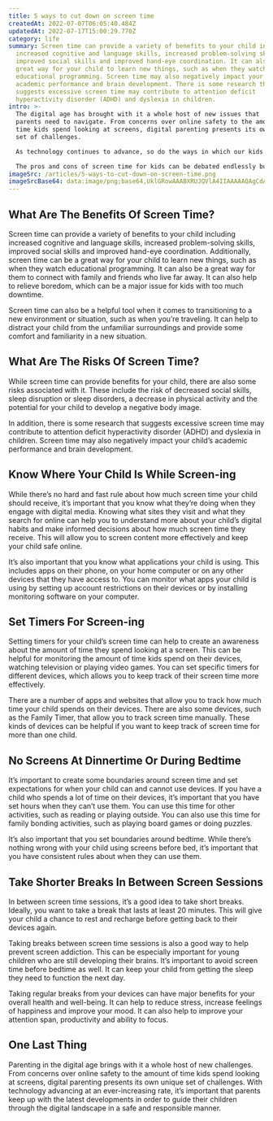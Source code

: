 ```yaml
---
title: 5 ways to cut down on screen time
createdAt: 2022-07-07T06:05:40.484Z
updatedAt: 2022-07-17T15:00:29.770Z
category: life
summary: Screen time can provide a variety of benefits to your child including
  increased cognitive and language skills, increased problem-solving skills,
  improved social skills and improved hand-eye coordination. It can also be a
  great way for your child to learn new things, such as when they watch
  educational programming. Screen time may also negatively impact your child’s
  academic performance and brain development. There is some research that
  suggests excessive screen time may contribute to attention deficit
  hyperactivity disorder (ADHD) and dyslexia in children.
intro: >-
  The digital age has brought with it a whole host of new issues that
  parents need to navigate. From concerns over online safety to the amount of
  time kids spend looking at screens, digital parenting presents its own unique
  set of challenges. 

  As technology continues to advance, so do the ways in which our kids can interact with it. From tablets and smart TVs to smartphones and video games, it seems as though there are more screens than ever before. This is especially true for younger children who have grown up with these devices as a normal part of their everyday life. 

  The pros and cons of screen time for kids can be debated endlessly but at the end of the day, your child will likely spend a lot of their time consuming some form of media in one way or another. As their parent, it’s important that you understand the benefits and risks associated with screen time so that you can make informed decisions about how much exposure they receive on a regular basis.
imageSrc: /articles/5-ways-to-cut-down-on-screen-time.png
imageSrcBase64: data:image/png;base64,UklGRowAAABXRUJQVlA4IIAAAAAQAgCdASoKAAoAAUAmJbACdAEPA8U7YSwgAP7X/1Km/4aPaI5ePymWR7ky6063P+sv0lcz+zb/klTfC/oTQciX7+lsm9Fn/ZcTWgnR//4LZp+IaYFD3/rszhNA78Jcg4tTFn8CjnkgdgEcP+eem3+5dpTX5iuiSnzAH+Df+i4AAA==
---
```


## What Are The Benefits Of Screen Time?

Screen time can provide a variety of benefits to your child including increased cognitive and language skills, increased problem-solving skills, improved social skills and improved hand-eye coordination. Additionally, screen time can be a great way for your child to learn new things, such as when they watch educational programming. It can also be a great way for them to connect with family and friends who live far away. It can also help to relieve boredom, which can be a major issue for kids with too much downtime.

Screen time can also be a helpful tool when it comes to transitioning to a new environment or situation, such as when you’re traveling. It can help to distract your child from the unfamiliar surroundings and provide some comfort and familiarity in a new situation.

## What Are The Risks Of Screen Time?

While screen time can provide benefits for your child, there are also some risks associated with it. These include the risk of decreased social skills, sleep disruption or sleep disorders, a decrease in physical activity and the potential for your child to develop a negative body image.

In addition, there is some research that suggests excessive screen time may contribute to attention deficit hyperactivity disorder (ADHD) and dyslexia in children. Screen time may also negatively impact your child’s academic performance and brain development.

## Know Where Your Child Is While Screen-ing

While there’s no hard and fast rule about how much screen time your child should receive, it’s important that you know what they’re doing when they engage with digital media. Knowing what sites they visit and what they search for online can help you to understand more about your child’s digital habits and make informed decisions about how much screen time they receive. This will allow you to screen content more effectively and keep your child safe online.

It’s also important that you know what applications your child is using. This includes apps on their phone, on your home computer or on any other devices that they have access to. You can monitor what apps your child is using by setting up account restrictions on their devices or by installing monitoring software on your computer.

## Set Timers For Screen-ing

Setting timers for your child’s screen time can help to create an awareness about the amount of time they spend looking at a screen. This can be helpful for monitoring the amount of time kids spend on their devices, watching television or playing video games. You can set specific timers for different devices, which allows you to keep track of their screen time more effectively.

There are a number of apps and websites that allow you to track how much time your child spends on their devices. There are also some devices, such as the Family Timer, that allow you to track screen time manually. These kinds of devices can be helpful if you want to keep track of screen time for more than one child.

## No Screens At Dinnertime Or During Bedtime

It’s important to create some boundaries around screen time and set expectations for when your child can and cannot use devices. If you have a child who spends a lot of time on their devices, it’s important that you have set hours when they can’t use them. You can use this time for other activities, such as reading or playing outside. You can also use this time for family bonding activities, such as playing board games or doing puzzles.

It’s also important that you set boundaries around bedtime. While there’s nothing wrong with your child using screens before bed, it’s important that you have consistent rules about when they can use them.

## Take Shorter Breaks In Between Screen Sessions

In between screen time sessions, it’s a good idea to take short breaks. Ideally, you want to take a break that lasts at least 20 minutes. This will give your child a chance to rest and recharge before getting back to their devices again.

Taking breaks between screen time sessions is also a good way to help prevent screen addiction. This can be especially important for young children who are still developing their brains. It’s important to avoid screen time before bedtime as well. It can keep your child from getting the sleep they need to function the next day.

Taking regular breaks from your devices can have major benefits for your overall health and well-being. It can help to reduce stress, increase feelings of happiness and improve your mood. It can also help to improve your attention span, productivity and ability to focus.

## One Last Thing

Parenting in the digital age brings with it a whole host of new challenges. From concerns over online safety to the amount of time kids spend looking at screens, digital parenting presents its own unique set of challenges. With technology advancing at an ever-increasing rate, it’s important that parents keep up with the latest developments in order to guide their children through the digital landscape in a safe and responsible manner.
